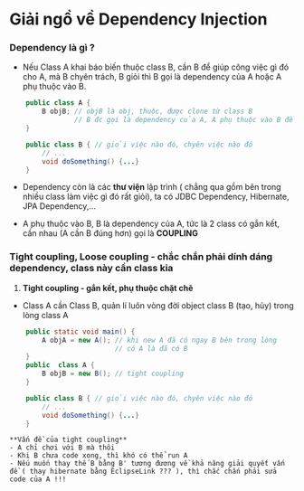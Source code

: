 # Giải ngồ về Dependency Injection

### Dependency là gì ?

- Nếu Class A khai báo biến thuộc class B, cần B để giúp công việc gì đó cho A, mà B chyên trách, B giỏi thì B gọi là dependency của A hoặc A phụ thuộc vào B.

```Java
    public class A {
        B objB; // objB là obj, thuộc, được clone từ class B
                // B đc gọi là dependency của A, A phụ thuộc vào B để làm gì đó
    }

    public class B { // giỏi việc nào đó, chyên việc nào đó
        // ...
        void doSomething() {...}
    }
```

- Dependency còn là các **thư viện** lập trình ( chẳng qua gồm bên trong nhiều class làm việc gì đó rất giỏi), ta có JDBC Dependency, Hibernate, JPA Dependency,...

- A phụ thuộc vào B, B là dependency của A, tức là 2 class có gắn kết, cần nhau (A cần B đúng hơn) gọi là **COUPLING**

### Tight coupling, Loose coupling - chắc chắn phải dính dáng dependency, class này cần class kia

1. **Tight coupling - gắn kết, phụ thuộc chặt chẽ**

- Class A cần Class B, quản lí luôn vòng đời object class B (tạo, hủy) trong lòng class A

```java
    public static void main() {
        A objA = new A(); // khi new A đã có ngay B bên trong lòng
                          // có A là đã có B
    }
    public  class A {
        B objB = new B(); // tight coupling
    }

    public class B { // giỏi việc nào đó, chyên việc nào đó
        // ...
        void doSomething() {...}
    }
```

    **Vấn đề của tight coupling**
    - A chỉ chơi với B mà thôi
    - Khi B chưa code xong, thì khó có thể run A
    - Nếu muốn thay thế B bằng B' tương đương về khả năng giải quyết vấn đề ( thay hibernate bằng EclipseLink ??? ), thì chắc chắn phải sửa code của A !!!
